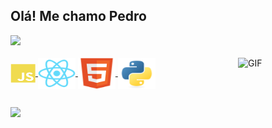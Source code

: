 ## Olá! Me chamo Pedro
<div>
 <a href="https://github.com/kali1553">
 <img height="180em" src="https://github-readme-stats.vercel.app/api?username=kali1553&show_icons=true&theme=tokyonight&include_all_commits=true&count_private=true"/>
 <div>
 
</div>
<div style="display: inline_block"><br>
  <img align="center" alt="Pedro-Js" height="30" width="40" src="https://raw.githubusercontent.com/devicons/devicon/master/icons/javascript/javascript-plain.svg">
  <img align="center" alt="Pedro-React" height="50" width="60" src="https://raw.githubusercontent.com/devicons/devicon/master/icons/react/react-original.svg">
  <img align="center" alt="Pedro-HTML" height="50" width="60" src="https://raw.githubusercontent.com/devicons/devicon/master/icons/html5/html5-original.svg">
  <img align="center" alt="Pedro-Python" height="50" width="60" src="https://raw.githubusercontent.com/devicons/devicon/master/icons/python/python-original.svg">
  <img align="right"  alt="GIF" height="120" width="140" src="https://cdn.discordapp.com/attachments/1036781234631757985/1099419949245677598/nyan-cat-1.gif">
</div>

##

<div> 
  <height="160" width="180" a href="https://www.linkedin.com/in/pedro-henrique-deliberal-de-araujo-709297200" target="_blank"><img src="https://img.shields.io/badge/-LinkedIn-%230077B5?style=for-the-badge&logo=linkedin&logoColor=white" target="_blank"></a>
</div>



